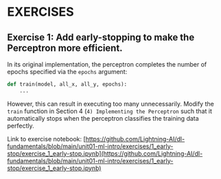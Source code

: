 # EXERCISES

## Exercise 1: Add early-stopping to make the Perceptron more efficient.

In its original implementation, the perceptron completes the number of epochs specified via the `epochs` argument:

```python
def train(model, all_x, all_y, epochs):
    ...
```

However, this can result in executing too many unnecessarily. Modify the `train` function in Section 4 (`4) Implementing the Perceptron` such that it automatically stops when the perceptron classifies the training data perfectly.

Link to exercise notebook: [https://github.com/Lightning-AI/dl-fundamentals/blob/main/unit01-ml-intro/exercises/1_early-stop/exercise_1_early-stop.ipynb](https://github.com/Lightning-AI/dl-fundamentals/blob/main/unit01-ml-intro/exercises/1_early-stop/exercise_1_early-stop.ipynb)